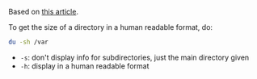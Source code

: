 Based on [this article](https://linuxize.com/post/how-get-size-of-file-directory-linux/).

To get the size of a directory in a human readable format, do:

```sh
du -sh /var
```
- `-s`: don't display info for subdirectories, just the main directory given
- `-h`: display in a human readable format
